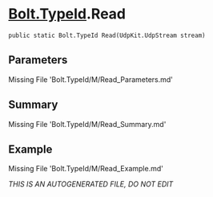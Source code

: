 # [Bolt.TypeId](Types/Bolt.TypeId.md).Read
`public static Bolt.TypeId Read(UdpKit.UdpStream stream)`
## Parameters
Missing File 'Bolt.TypeId/M/Read_Parameters.md'
## Summary
Missing File 'Bolt.TypeId/M/Read_Summary.md'
## Example
Missing File 'Bolt.TypeId/M/Read_Example.md'

*THIS IS AN AUTOGENERATED FILE, DO NOT EDIT*

